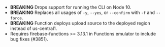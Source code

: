 - **BREAKING** Drops support for running the CLI on Node 10.
- **BREAKING** Replaces all usages of `-y`, `--yes`, or `--confirm` with `-f` and `--force`.
- **BREAKING** Function deploys upload source to the deployed region instead of us-central1.
- Requires firebase-functions >= 3.13.1 in Functions emulator to include bug fixes (#3851).
